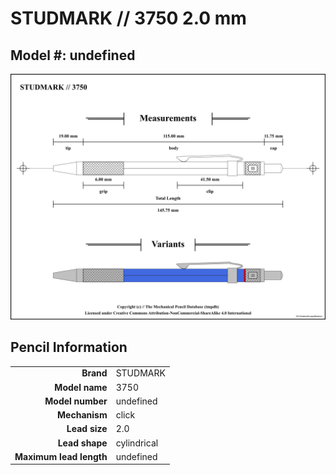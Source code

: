 # STUDMARK // 3750 2.0 mm

## Model #: undefined

<img src="./3750-grouped.png">

## Pencil Information

|     |     |
| ---: | :--- |
| **Brand** | STUDMARK |
| **Model name** | 3750 |
| **Model number** | undefined |
| **Mechanism** | click |
| **Lead size** | 2.0 |
| **Lead shape** | cylindrical |
| **Maximum lead length** | undefined |
